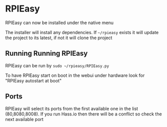 # RPIEasy
RPIEasy can now be installed under the native menu

The installer will install any dependencies. If `~/rpieasy` exists it will update the project to its latest, if not it will clone the project

## Running Running RPIEasy

RPIEasy can be run by `sudo ~/rpieasy/RPIEasy.py`

To have RPIEasy start on boot in the webui under hardware look for "RPIEasy autostart at boot"

## Ports

RPIEasy will select its ports from the first available one in the list (80,8080,8008). If you run Hass.io then there will be a conflict so check the next available port